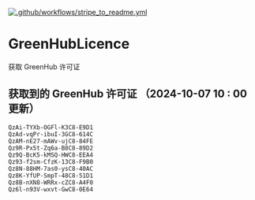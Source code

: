 [![.github/workflows/stripe_to_readme.yml](https://github.com/zjx-kimi/GreenHubLicence/actions/workflows/stripe_to_readme.yml/badge.svg)](https://github.com/zjx-kimi/GreenHubLicence/actions/workflows/stripe_to_readme.yml)
# GreenHubLicence
获取 GreenHub 许可证
## 获取到的 GreenHub 许可证 （2024-10-07 10 : 00 更新）
```
QzAi-TYXb-OGFl-K3C8-E9D1
QzAd-vqPr-ibuI-3GC8-614C
QzAM-nE27-mAWv-ujC8-84FE
Qz9R-Px5t-Zq6a-B8C8-89D2
Qz9Q-BcK5-kMSQ-HWC8-EEA4
Qz93-f2sm-CfzK-13C8-F9B0
Qz8N-88HM-7as0-ysC8-40AC
Qz8K-YfUP-SmpT-48C8-51D1
Qz8B-nXN8-WRRx-cZC8-A4F0
Qz6l-n93V-wxvt-GwC8-0E64
```
